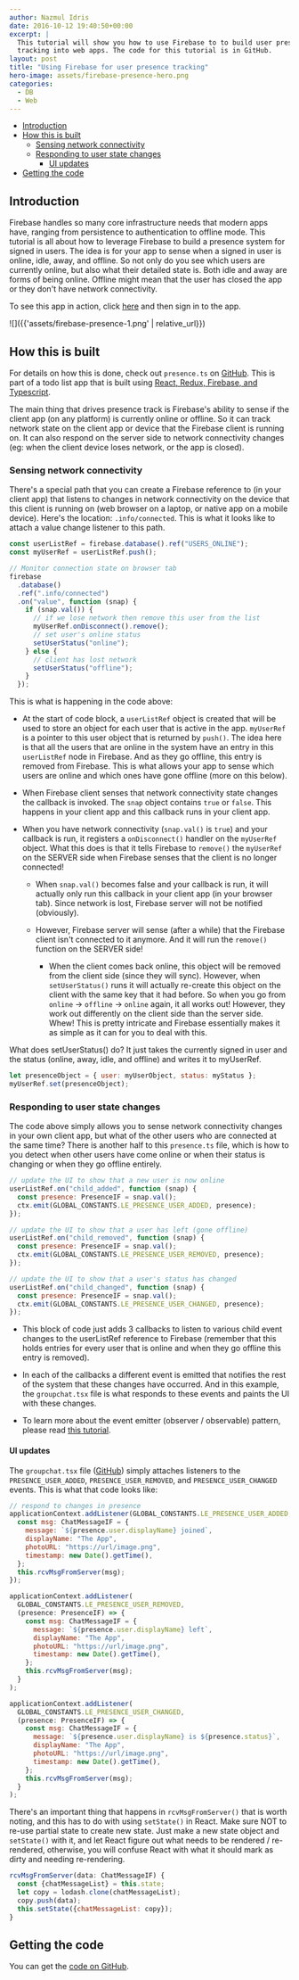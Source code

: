 ```yaml
---
author: Nazmul Idris
date: 2016-10-12 19:40:50+00:00
excerpt: |
  This tutorial will show you how to use Firebase to to build user presence
  tracking into web apps. The code for this tutorial is in GitHub.
layout: post
title: "Using Firebase for user presence tracking"
hero-image: assets/firebase-presence-hero.png
categories:
  - DB
  - Web
---
```


<!-- START doctoc generated TOC please keep comment here to allow auto update -->
<!-- DON'T EDIT THIS SECTION, INSTEAD RE-RUN doctoc TO UPDATE -->

- [Introduction](#introduction)
- [How this is built](#how-this-is-built)
  - [Sensing network connectivity](#sensing-network-connectivity)
  - [Responding to user state changes](#responding-to-user-state-changes)
    - [UI updates](#ui-updates)
- [Getting the code](#getting-the-code)

<!-- END doctoc generated TOC please keep comment here to allow auto update -->

## Introduction

Firebase handles so many core infrastructure needs that modern apps have, ranging from persistence
to authentication to offline mode. This tutorial is all about how to leverage Firebase to build a
presence system for signed in users. The idea is for your app to sense when a signed in user is
online, idle, away, and offline. So not only do you see which users are currently online, but also
what their detailed state is. Both idle and away are forms of being online. Offline might mean that
the user has closed the app or they don't have network connectivity.

To see this app in action, click [here](https://todolist-redux-r3bl-alliance.herokuapp.com/) and
then sign in to the app.

![]({{'assets/firebase-presence-1.png' | relative_url}})

## How this is built

For details on how this is done, check out `presence.ts` on
[GitHub](https://github.com/nazmulidris/starterproject_todolist_react_redux_firebase_ts_md/blob/main/web/src/client/container/presence.ts).
This is part of a todo list app that is built using
[React, Redux, Firebase, and Typescript](https://developerlife.com/2016/10/07/getting-started-with-react-redux-and-firebase/).

The main thing that drives presence track is Firebase's ability to sense if the client app (on any
platform) is currently online or offline. So it can track network state on the client app or device
that the Firebase client is running on. It can also respond on the server side to network
connectivity changes (eg: when the client device loses network, or the app is closed).

### Sensing network connectivity

There's a special path that you can create a Firebase reference to (in your client app) that listens
to changes in network connectivity on the device that this client is running on (web browser on a
laptop, or native app on a mobile device). Here's the location: `.info/connected`. This is what it
looks like to attach a value change listener to this path.

```javascript
const userListRef = firebase.database().ref("USERS_ONLINE");
const myUserRef = userListRef.push();

// Monitor connection state on browser tab
firebase
  .database()
  .ref(".info/connected")
  .on("value", function (snap) {
    if (snap.val()) {
      // if we lose network then remove this user from the list
      myUserRef.onDisconnect().remove();
      // set user's online status
      setUserStatus("online");
    } else {
      // client has lost network
      setUserStatus("offline");
    }
  });
```

This is what is happening in the code above:

- At the start of code block, a `userListRef` object is created that will be used to store an object
  for each user that is active in the app. `myUserRef` is a pointer to this user object that is
  returned by `push()`. The idea here is that all the users that are online in the system have an
  entry in this `userListRef` node in Firebase. And as they go offline, this entry is removed from
  Firebase. This is what allows your app to sense which users are online and which ones have gone
  offline (more on this below).

- When Firebase client senses that network connectivity state changes the callback is invoked. The
  `snap` object contains `true` or `false`. This happens in your client app and this callback runs
  in your client app.

- When you have network connectivity (`snap.val()` is `true`) and your callback is run, it registers
  a `onDisconnect()` handler on the `myUserRef` object. What this does is that it tells Firebase to
  `remove()` the `myUserRef` on the SERVER side when Firebase senses that the client is no longer
  connected!

  - When `snap.val()` becomes false and your callback is run, it will actually only run this
    callback in your client app (in your browser tab). Since network is lost, Firebase server will
    not be notified (obviously).

  - However, Firebase server will sense (after a while) that the Firebase client isn't connected to
    it anymore. And it will run the `remove()` function on the SERVER side!

    - When the client comes back online, this object will be removed from the client side (since
      they will sync). However, when `setUserStatus()` runs it will actually re-create this object
      on the client with the same key that it had before. So when you go from `online` -> `offline`
      -> `online` again, it all works out! However, they work out differently on the client side
      than the server side. Whew! This is pretty intricate and Firebase essentially makes it as
      simple as it can for you to deal with this.

What does setUserStatus() do? It just takes the currently signed in user and the status (online,
away, idle, and offline) and writes it to myUserRef.

```javascript
let presenceObject = { user: myUserObject, status: myStatus };
myUserRef.set(presenceObject);
```

### Responding to user state changes

The code above simply allows you to sense network connectivity changes in your own client app, but
what of the other users who are connected at the same time? There is another half to this
`presence.ts` file, which is how to you detect when other users have come online or when their
status is changing or when they go offline entirely.

```javascript
// update the UI to show that a new user is now online
userListRef.on("child_added", function (snap) {
  const presence: PresenceIF = snap.val();
  ctx.emit(GLOBAL_CONSTANTS.LE_PRESENCE_USER_ADDED, presence);
});

// update the UI to show that a user has left (gone offline)
userListRef.on("child_removed", function (snap) {
  const presence: PresenceIF = snap.val();
  ctx.emit(GLOBAL_CONSTANTS.LE_PRESENCE_USER_REMOVED, presence);
});

// update the UI to show that a user's status has changed
userListRef.on("child_changed", function (snap) {
  const presence: PresenceIF = snap.val();
  ctx.emit(GLOBAL_CONSTANTS.LE_PRESENCE_USER_CHANGED, presence);
});
```

- This block of code just adds 3 callbacks to listen to various child event changes to the
  userListRef reference to Firebase (remember that this holds entries for every user that is online
  and when they go offline this entry is removed).

- In each of the callbacks a different event is emitted that notifies the rest of the system that
  these changes have occurred. And in this example, the `groupchat.tsx` file is what responds to
  these events and paints the UI with these changes.

- To learn more about the event emitter (observer / observable) pattern, please read
  [this tutorial](https://developerlife.com/2016/10/02/getting-started-with-react-and-firebase/).

#### UI updates

The `groupchat.tsx` file
([GitHub](https://github.com/nazmulidris/starterproject_todolist_react_redux_firebase_ts_md/blob/main/web/src/client/ui/groupchat.tsx))
simply attaches listeners to the `PRESENCE_USER_ADDED`, `PRESENCE_USER_REMOVED`, and
`PRESENCE_USER_CHANGED` events. This is what that code looks like:

```javascript
// respond to changes in presence
applicationContext.addListener(GLOBAL_CONSTANTS.LE_PRESENCE_USER_ADDED, (presence: PresenceIF) => {
  const msg: ChatMessageIF = {
    message: `${presence.user.displayName} joined`,
    displayName: "The App",
    photoURL: "https://url/image.png",
    timestamp: new Date().getTime(),
  };
  this.rcvMsgFromServer(msg);
});

applicationContext.addListener(
  GLOBAL_CONSTANTS.LE_PRESENCE_USER_REMOVED,
  (presence: PresenceIF) => {
    const msg: ChatMessageIF = {
      message: `${presence.user.displayName} left`,
      displayName: "The App",
      photoURL: "https://url/image.png",
      timestamp: new Date().getTime(),
    };
    this.rcvMsgFromServer(msg);
  }
);

applicationContext.addListener(
  GLOBAL_CONSTANTS.LE_PRESENCE_USER_CHANGED,
  (presence: PresenceIF) => {
    const msg: ChatMessageIF = {
      message: `${presence.user.displayName} is ${presence.status}`,
      displayName: "The App",
      photoURL: "https://url/image.png",
      timestamp: new Date().getTime(),
    };
    this.rcvMsgFromServer(msg);
  }
);
```

There's an important thing that happens in `rcvMsgFromServer()` that is worth noting, and this has
to do with using `setState()` in React. Make sure NOT to re-use partial state to create new state.
Just make a new state object and `setState()` with it, and let React figure out what needs to be
rendered / re-rendered, otherwise, you will confuse React with what it should mark as dirty and
needing re-rendering.

```javascript
rcvMsgFromServer(data: ChatMessageIF) {
  const {chatMessageList} = this.state;
  let copy = lodash.clone(chatMessageList);
  copy.push(data);
  this.setState({chatMessageList: copy});
}
```

## Getting the code

You can get the
[code on GitHub](https://github.com/r3bl-alliance/starterproject_todolist_react_redux_firebase_ts_md).
